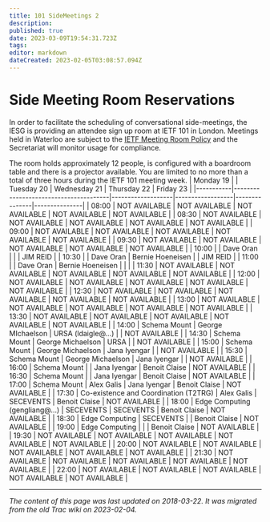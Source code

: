 ```yaml
---
title: 101 SideMeetings 2
description: 
published: true
date: 2023-03-09T19:54:31.723Z
tags: 
editor: markdown
dateCreated: 2023-02-05T03:08:57.094Z
---
```


# Side Meeting Room Reservations
In order to facilitate the scheduling of conversational side-meetings, the IESG is providing an attendee sign up room at IETF 101 in London. Meetings held in Waterloo are subject to the [IETF Meeting Room Policy](https://www.ietf.org/how/meetings/meeting-rooms-policy/) and the Secretariat will monitor usage for compliance.

The room holds approximately 12 people, is configured with a boardroom table and there is a projector available. You are limited to no more than a total of three hours during the IETF 101 meeting week.
| Monday 19 |                                       | Tuesday 20        | Wednesday 21     | Thursday 22   | Friday 23     |
|-----------|---------------------------------------|-------------------|------------------|---------------|---------------|
| 08:00     | NOT AVAILABLE                         | NOT AVAILABLE     | NOT AVAILABLE    | NOT AVAILABLE | NOT AVAILABLE |
| 08:30     | NOT AVAILABLE                         | NOT AVAILABLE     | NOT AVAILABLE    | NOT AVAILABLE | NOT AVAILABLE |
| 09:00     | NOT AVAILABLE                         | NOT AVAILABLE     | NOT AVAILABLE    | NOT AVAILABLE | NOT AVAILABLE |
| 09:30     | NOT AVAILABLE                         | NOT AVAILABLE     | NOT AVAILABLE    | NOT AVAILABLE | NOT AVAILABLE |
| 10:00     |                                       |     Dave Oran     |                  |               |    JIM REID   |
| 10:30     |                                       |     Dave Oran     | Bernie Hoeneisen |               |    JIM REID   |
| 11:00     |                                       |     Dave Oran     | Bernie Hoeneisen |               |               |
| 11:30     | NOT AVAILABLE                         | NOT AVAILABLE     | NOT AVAILABLE    | NOT AVAILABLE | NOT AVAILABLE |
| 12:00     | NOT AVAILABLE                         | NOT AVAILABLE     | NOT AVAILABLE    | NOT AVAILABLE | NOT AVAILABLE |
| 12:30     | NOT AVAILABLE                         | NOT AVAILABLE     | NOT AVAILABLE    | NOT AVAILABLE | NOT AVAILABLE |
| 13:00     | NOT AVAILABLE                         | NOT AVAILABLE     | NOT AVAILABLE    | NOT AVAILABLE | NOT AVAILABLE |
| 13:30     | NOT AVAILABLE                         | NOT AVAILABLE     | NOT AVAILABLE    | NOT AVAILABLE | NOT AVAILABLE |
| 14:00     | Schema Mount                          | George MIchaelson | URSA (ldaigle@…) |               | NOT AVAILABLE |
| 14:30     | Schema Mount                          | George Michaelson |       URSA       |               | NOT AVAILABLE |
| 15:00     | Schema Mount                          | George Michaelson |   Jana Iyengar   |               | NOT AVAILABLE |
| 15:30     | Schema Mount                          | George Michaelson |   Jana Iyengar   |               | NOT AVAILABLE |
| 16:00     | Schema Mount                          |                   |   Jana Iyengar   | Benoit Claise | NOT AVAILABLE |
| 16:30     | Schema Mount                          |                   |   Jana Iyengar   | Benoit Claise | NOT AVAILABLE |
| 17:00     | Schema Mount                          | Alex Galis        |   Jana Iyengar   | Benoit Claise | NOT AVAILABLE |
| 17:30     | Co-existence and Coordination (T2TRG) | Alex Galis        | SECEVENTS        | Benoit Claise | NOT AVAILABLE |
| 18:00     | Edge Computing (gengliang@…)          | SECEVENTS         | SECEVENTS        | Benoit Claise | NOT AVAILABLE |
| 18:30     | Edge Computing                        | SECEVENTS         |                  | Benoit Claise | NOT AVAILABLE |
| 19:00     | Edge Computing                        |                   |                  | Benoit Claise | NOT AVAILABLE |
| 19:30     | NOT AVAILABLE                         | NOT AVAILABLE     | NOT AVAILABLE    | NOT AVAILABLE | NOT AVAILABLE |
| 20:00     | NOT AVAILABLE                         | NOT AVAILABLE     | NOT AVAILABLE    | NOT AVAILABLE | NOT AVAILABLE |
| 21:30     | NOT AVAILABLE                         | NOT AVAILABLE     | NOT AVAILABLE    | NOT AVAILABLE | NOT AVAILABLE |
| 22:00     | NOT AVAILABLE                         | NOT AVAILABLE     | NOT AVAILABLE    | NOT AVAILABLE | NOT AVAILABLE |
&nbsp;
&nbsp;
&nbsp;

---

*The content of this page was last updated on 2018-03-22. It was migrated from the old Trac wiki on 2023-02-04.*